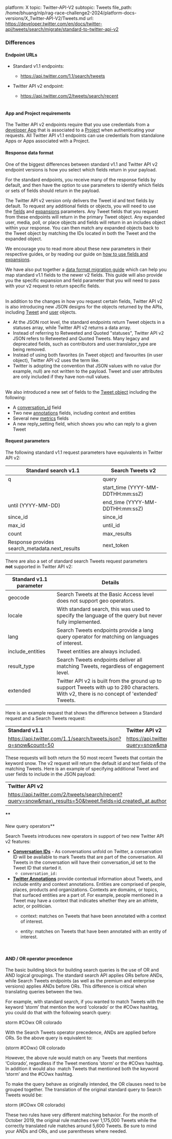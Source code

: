 platform: X
topic: Twitter-API-V2
subtopic: Tweets
file_path: /home/bhuang/nlp/rag-race-challenge2-2024/platform-docs-versions/X_Twitter-API-V2/Tweets.md
url: https://developer.twitter.com/en/docs/twitter-api/tweets/search/migrate/standard-to-twitter-api-v2


### Differences

#### Endpoint URLs

* Standard v1.1 endpoints:
    * https://api.twitter.com/1.1/search/tweets
        
* Twitter API v2 endpoint:
    * https://api.twitter.com/2/tweets/search/recent  
         
        

#### App and Project requirements

The Twitter API v2 endpoints require that you use credentials from a [developer App](https://developer.twitter.com/en/docs/apps) that is associated to a [Project](https://developer.twitter.com/en/docs/projects) when authenticating your requests. All Twitter API v1.1 endpoints can use credentials from standalone Apps or Apps associated with a Project.   
  

#### Response data format

One of the biggest differences between standard v1.1 and Twitter API v2 endpoint versions is how you select which fields return in your payload.

For the standard endpoints, you receive many of the response fields by default, and then have the option to use parameters to identify which fields or sets of fields should return in the payload.

The Twitter API v2 version only delivers the Tweet id and text fields by default. To request any additional fields or objects, you will need to use the [fields](https://developer.twitter.com/en/docs/twitter-api/fields/content/developer-twitter/en/docs/twitter-api/fields) and [expansions](https://developer.twitter.com/en/docs/twitter-api/fields/content/developer-twitter/en/docs/twitter-api/expansions) parameters. Any Tweet fields that you request from these endpoints will return in the primary Tweet object. Any expanded user, media, poll, or place objects and fields will return in an includes object within your response. You can then match any expanded objects back to the Tweet object by matching the IDs located in both the Tweet and the expanded object. 

We encourage you to read more about these new parameters in their respective guides, or by reading our guide on [how to use fields and expansions](https://developer.twitter.com/en/docs/twitter-api/data-dictionary/using-fields-and-expansions). 

We have also put together a [data format migration guide](https://developer.twitter.com/en/docs/twitter-api/migrate/data-formats/standard-v1-1-to-v2) which can help you map standard v1.1 fields to the newer v2 fields. This guide will also provide you the specific expansion and field parameter that you will need to pass with your v2 request to return specific fields.   
 

In addition to the changes in how you request certain fields, Twitter API v2 is also introducing new JSON designs for the objects returned by the APIs, including [Tweet](https://developer.twitter.com/en/docs/twitter-api/data-dictionary/object-model/tweet) and [user](https://developer.twitter.com/en/docs/twitter-api/data-dictionary/object-model/user) objects.

* At the JSON root level, the standard endpoints return Tweet objects in a statuses array, while Twitter API v2 returns a data array. 
* Instead of referring to Retweeted and Quoted "statuses", Twitter API v2 JSON refers to Retweeted and Quoted Tweets. Many legacy and deprecated fields, such as contributors and user.translator\_type are being removed. 
* Instead of using both favorites (in Tweet object) and favourites (in user object), Twitter API v2 uses the term like. 
* Twitter is adopting the convention that JSON values with no value (for example, null) are not written to the payload. Tweet and user attributes are only included if they have non-null values.   
     

We also introduced a new set of fields to the [Tweet object](https://developer.twitter.com/en/docs/twitter-api/data-dictionary/object-model/tweet) including the following:

* A [conversation\_id](https://developer.twitter.com/en/docs/twitter-api/conversation-id) field
* Two new [annotations](https://developer.twitter.com/en/docs/twitter-api/annotations) fields, including context and entities
* Several new [metrics](https://developer.twitter.com/en/docs/twitter-api/metrics) fields 
* A new reply\_setting field, which shows you who can reply to a given Tweet

#### Request parameters

The following standard v1.1 request parameters have equivalents in Twitter API v2:

| Standard search v1.1 | Search Tweets v2 |
| --- | --- |
| q   | query |
|     | start\_time (YYYY-MM-DDTHH:mm:ssZ) |
| until (YYYY-MM-DD) | end\_time (YYYY-MM-DDTHH:mm:ssZ) |
| since\_id | since\_id |
| max\_id | until\_id |
| count | max\_results |
| Response provides search\_metadata.next\_results | next\_token |

There are also a set of standard search Tweets request parameters **not** supported in Twitter API v2:  

| **Standard v1.1 parameter** | **Details** |
| --- | --- |
| geocode | Search Tweets at the Basic Access level does not support geo operators. |
| locale | With standard search, this was used to specify the language of the query but never fully implemented. |
| lang | Search Tweets endpoints provide a lang query operator for matching on languages of interest. |
| include\_entities | Tweet entities are always included. |
| result\_type | Search Tweets endpoints deliver all matching Tweets, regardless of engagement level. |
| extended | Twitter API v2 is built from the ground up to support Tweets with up to 280 characters. With v2, there is no concept of 'extended' Tweets. |

  
Here is an example request that shows the difference between a Standard request and a Search Tweets request:

|     |     |
| --- | --- |
| **Standard v1.1** | **Twitter API v2** |
| https://api.twitter.com/1.1/search/tweets.json?q=snow&count=50 | https://api.twitter.com/2/tweets/search/recent?query=snow&max\_results=50 |

  
These requests will both return the 50 most recent Tweets that contain the keyword snow. The v2 request will return the default id and text fields of the matching Tweets. Here is an example of specifying additional Tweet and user fields to include in the JSON payload:

|     |
| --- |
| **Twitter API v2** |
| https://api.twitter.com/2/tweets/search/recent?query=snow&max\_results=50&tweet.fields=id,created\_at,author\_id,text,source,entities,attachments&user.fields=id,name,username,description |

#### **  
New query operators**  

Search Tweets introduces new operators in support of two new Twitter API v2 features: 

* **[Conversation IDs](https://developer.twitter.com/en/docs/twitter-api/conversation-id)** - As conversations unfold on Twitter, a conservation ID will be available to mark Tweets that are part of the conversation. All Tweets in the conversation will have their conversation\_id set to the Tweet ID that started it. 
    * `conversation_id:`
* **[Twitter Annotations](https://developer.twitter.com/en/docs/twitter-api/annotations)** provide contextual information about Tweets, and include entity and context annotations. Entities are comprised of people, places, products and organizations. Contexts are domains, or topics, that surfaced entities are a part of. For example, people mentioned in a Tweet may have a context that indicates whether they are an athlete, actor, or politician.  
    * context: matches on Tweets that have been annotated with a context of interest. 
    * entity: matches on Tweets that have been annotated with an entity of interest.   
          
         

#### AND / OR operator precedence 

The basic building block for building search queries is the use of OR and AND logical groupings. The standard search API applies ORs before ANDs, while Search Tweets endpoints (as well as the premium and enterprise versions) applies ANDs before ORs. This difference is critical when translating queries between the two. 

For example, with standard search, if you wanted to match Tweets with the keyword ‘storm’ that mention the word ‘colorado’ or the #COwx hashtag, you could do that with the following search query:

storm #COwx OR colorado

With the Search Tweets operator precedence, ANDs are applied before ORs. So the above query is equivalent to: 

(storm #COwx) OR colorado

However, the above rule would match on any Tweets that mentions ‘Colorado’, regardless if the Tweet mentions ‘storm’ or the #COwx hashtag. In addition it would also  match Tweets that mentioned both the keyword ‘storm’ and the #COwx hashtag. 

To make the query behave as originally intended, the OR clauses need to be grouped together. The translation of the original standard query to Search Tweets would be:  

storm (#COwx OR colorado)

These two rules have very different matching behavior. For the month of October 2019, the original rule matches over 1,175,000 Tweets while the correctly translated rule matches around 5,600 Tweets. Be sure to mind your ANDs and ORs, and use parentheses where needed.